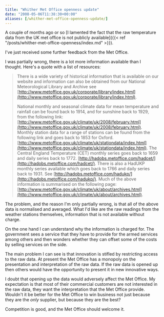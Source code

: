 ```yaml
---
title: "Whither Met Office openness update"
date: "2008-05-06T11:38:30+00:00"
aliases: [/whither-met-office-openness-update/]
---
```


A couple of months ago or so [I lamented the fact that the raw temperature data from the UK met office is not publicly available]({{< ref "/posts/whither-met-office-openness/index.md" >}}).

I've just received some further feedback from the Met Office.

I was partially wrong, there is a lot more information available than I thought. Here's a quote with a list of resources:

>There is a wide variety of historical information that is available on our website and information can also be obtained from our National Meteorological Library and Archive see [http://www.metoffice.gov.uk/corporate/library/index.html](http://www.metoffice.gov.uk/corporate/library/index.html).
>
>National monthly and seasonal climate data for mean temperature and rainfall can be found back to 1914, and for sunshine back to 1929, from the following link:
[http://www.metoffice.gov.uk/climate/uk/2008/february.html](http://www.metoffice.gov.uk/climate/uk/2008/february.html).
>Monthly station data for a range of stations can be found from the following link and goes back to 1853 for Oxford.
[http://www.metoffice.gov.uk/climate/uk/stationdata/index.html](http://www.metoffice.gov.uk/climate/uk/stationdata/index.html).
>The Central England Temperature (CET) monthly series goes back to 1659 and daily series back to 1772.
[http://hadobs.metoffice.com/hadcet/](http://hadobs.metoffice.com/hadcet/).
>There is also a HadUKP monthly series available which goes back to 1766 and daily series back to 1931. See [http://hadobs.metoffice.com/hadukp/](http://hadobs.metoffice.com/hadukp/).
>Much of the above information is summarised on the following page: [http://www.metoffice.gov.uk/climate/uk/about/archives.html](http://www.metoffice.gov.uk/climate/uk/about/archives.html).

The problem, and the reason I'm only partially wrong, is that all of the above data is normalised and averaged. What I'd like are the raw readings from the weather stations themselves, information that is not available without charge.

On the one hand I can understand why the information is charged for. The government sees a service that they have to provide for the armed services among others and then wonders whether they can offset some of the costs by selling services on the side.

The main problem I can see is that innovation is stifled by restricting access to the raw data. At present the Met Office has a monopoly on the presentation and interpretation of the raw data. If the raw data is opened up then others would have the opportunity to present it in new innovative ways.

I doubt that opening up the data would adversely affect the Met Office. My expectation is that most of their commercial customers are not interested in the raw data, they want the interpretation that the Met Office provide. Wouldn't it be better for the Met Office to win business not just because they are the *only* supplier, but because they are the best?

Competition is good, and the Met Office should welcome it.
